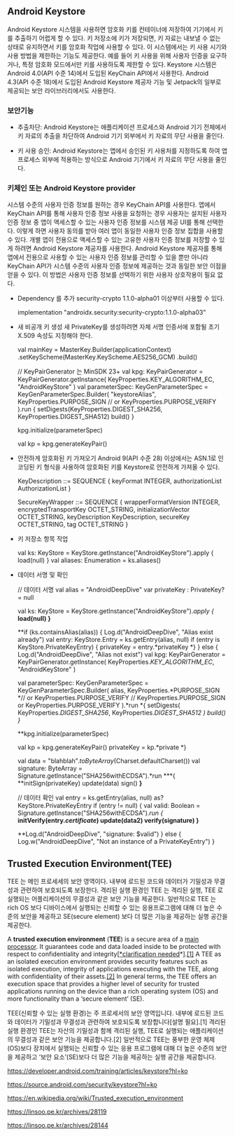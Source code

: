 ## Android Keystore

Android Keystore 시스템을 사용하면 암호화 키를 컨테이너에 저장하여 기기에서 키를 추출하기 어렵게 할 수 있다. 키 저장소에 키가 저장되면, 키 자료는 내보낼 수 없는 상태로 유지하면서 키를 암호화 작업에 사용할 수 있다. 이 시스템에서는 키 사용 시기와 사용 방법을 제한하는 기능도 제공한다. 예를 들어 키 사용을 위해 사용자 인증을 요구하거나, 특정 암호화 모드에서만 키를 사용하도록 제한할 수 있다. Keystore 시스템은 Android 4.0(API 수준 14)에서 도입된 KeyChain API에서 사용한다. Android 4.3(API 수준 18)에서 도입된 Android Keystore 제공자 기능 및 Jetpack의 일부로 제공되는 보안 라이브러리에서도 사용한다.

### 보안기능

* 추출차단: Android Keystore는 애플리케이션 프로세스와 Android 기기 전체에서 키 자료의 추출을 차단하여 Android 기기 외부에서 키 자료의 무단 사용을 줄인다.

* 키 사용 승인: Android Keystore는 앱에서 승인된 키 사용처를 지정하도록 하여 앱 프로세스 외부에 적용하는 방식으로 Android 기기에서 키 자료의 무단 사용을 줄인다.

### 키체인 또는 Android Keystore provider

시스템 수준의 사용자 인증 정보를 원하는 경우 KeyChain API를 사용한다. 앱에서 KeyChain API를 통해 사용자 인증 정보 사용을 요청하는 경우 사용자는 설치된 사용자 인증 정보 중 앱이 액세스할 수 있는 사용자 인증 정보를 시스템 제공 UI를 통해 선택한다. 이렇게 하면 사용자 동의를 받아 여러 앱이 동일한 사용자 인증 정보 집합을 사용할 수 있다.
개별 앱이 전용으로 액세스할 수 있는 고유한 사용자 인증 정보를 저장할 수 있게 하려면 Android Keystore 제공자를 사용한다. Android Keystore 제공자를 통해 앱에서 전용으로 사용할 수 있는 사용자 인증 정보를 관리할 수 있을 뿐만 아니라 KeyChain API가 시스템 수준의 사용자 인증 정보에 제공하는 것과 동일한 보안 이점을 얻을 수 있다. 이 방법은 사용자 인증 정보를 선택하기 위한 사용자 상호작용이 필요 없다.

* Dependency 를 추가
  security-crypto 1.1.0-alpha01 이상부터 사용할 수 있다.

    implementation "androidx.security:security-crypto:1.1.0-alpha03"

* 새 비공개 키 생성
  새 PrivateKey를 생성하려면 자체 서명 인증서에 포함될 초기 X.509 속성도 지정해야 한다. 

    val mainKey = MasterKey.Builder(applicationContext)
      .setKeyScheme(MasterKey.KeyScheme.AES256_GCM)
      .build()

    // KeyPairGenerator 는 MinSDK 23+
    val kpg: KeyPairGenerator = KeyPairGenerator.getInstance(
      KeyProperties.KEY_ALGORITHM_EC,
      "AndroidKeyStore"
    )
    val parameterSpec: KeyGenParameterSpec = KeyGenParameterSpec.Builder(
      "keystoreAlias",
      KeyProperties.PURPOSE_SIGN // or KeyProperties.PURPOSE_VERIFY
    ).run {
      setDigests(KeyProperties.DIGEST_SHA256, KeyProperties.DIGEST_SHA512)
      build()
    }

    kpg.initialize(parameterSpec)

    val kp = kpg.generateKeyPair()

* 안전하게 암호화된 키 가져오기
  Android 9(API 수준 28) 이상에서는 ASN.1로 인코딩된 키 형식을 사용하여 암호화된 키를 Keystore로 안전하게 가져올 수 있다.

    KeyDescription ::= SEQUENCE {
      keyFormat INTEGER,
      authorizationList AuthorizationList
    }

    SecureKeyWrapper ::= SEQUENCE {
      wrapperFormatVersion INTEGER,
      encryptedTransportKey OCTET_STRING,
      initializationVector OCTET_STRING,
      keyDescription KeyDescription,
      secureKey OCTET_STRING,
      tag OCTET_STRING
    }

* 키 저장소 항목 작업

  val ks: KeyStore = KeyStore.getInstance("AndroidKeyStore").apply {
    load(null)
  }
  val aliases: Enumeration<String> = ks.aliases()

* 데이터 서명 및 확인

  // 데이터 서명
  val alias = "AndroidDeepDive"
  var privateKey : PrivateKey? = null

  val ks: KeyStore = KeyStore.getInstance("AndroidKeyStore").*apply *{**
    **load(null)
  }**

  **if (ks.containsAlias(alias)) {
    Log.d("AndroidDeepDive", "Alias exist already")
    val entry: KeyStore.Entry = ks.getEntry(alias, null)
    if (entry is KeyStore.PrivateKeyEntry) {
      privateKey = entry.*privateKey
    *}
  }
  else {
    Log.d("AndroidDeepDive", "Alias not exist")
    val kpg: KeyPairGenerator = KeyPairGenerator.getInstance(
      KeyProperties.*KEY_ALGORITHM_EC*,
      "AndroidKeyStore"
    )

    val parameterSpec: KeyGenParameterSpec = KeyGenParameterSpec.Builder(
      alias,
      KeyProperties.*PURPOSE_SIGN *// or KeyProperties.PURPOSE_VERIFY
  // KeyProperties.PURPOSE_SIGN or KeyProperties.PURPOSE_VERIFY
  ).*run *{
      setDigests(
        KeyProperties.*DIGEST_SHA256*,
        KeyProperties.*DIGEST_SHA512
      *)
      build()
    }**

    **kpg.initialize(parameterSpec)

    val kp = kpg.generateKeyPair()
    privateKey = kp.*private
  *}

  val data = "blahblah".*toByteArray*(Charset.defaultCharset())
  val signature: ByteArray = Signature.getInstance("SHA256withECDSA").*run ***{
    **initSign(privateKey)
    update(data)
    sign()
  **}**

  // 데이터 확인
  val entry = ks.getEntry(alias, null) as? KeyStore.PrivateKeyEntry
  if (entry != null) {
    val valid: Boolean = Signature.getInstance("SHA256withECDSA").*run *{**
    **initVerify(entry.*certificate*)
    update(data2)
    verify(signature)
  }**

    **Log.d("AndroidDeepDive", "signature: $valid")
  }
  else {
      Log.w("AndroidDeepDive", "Not an instance of a PrivateKeyEntry")
  }



## Trusted Execution Environment(TEE)

TEE 는 메인 프로세세의 보안 영역이다. 내부에 로드된 코드와 데이터가 기밀성과 무결성과 관련하여 보호되도록 보장한다. 격리된 실행 환경인 TEE 는 격리된 실행, TEE 로실행되는 어플리케이션의 무결성과 같은 보안 기능을 제공한다. 일반적으로 TEE 는 rich OS 보다 디바이스에서 실행되는 신뢰할 수 있는 응용프로그램에 대해 더 높은 수준의 보안을 제공하고 SE(secure element) 보다 더 많은 기능을 제공하는 실행 공간을 제공한다. 

A **trusted execution environment** (**TEE**) is a secure area of a [main processor](https://en.wikipedia.org/wiki/Central_processing_unit). It guarantees code and data loaded inside to be protected with respect to confidentiality and integrity[[*clarification needed](https://en.wikipedia.org/wiki/Wikipedia:Please_clarify)*].[[1]](https://en.wikipedia.org/wiki/Trusted_execution_environment#cite_note-oulpita.com-1) A TEE as an isolated execution environment provides security features such as isolated execution, integrity of applications executing with the TEE, along with confidentiality of their assets.[[2]](https://en.wikipedia.org/wiki/Trusted_execution_environment#cite_note-2) In general terms, the TEE offers an execution space that provides a higher level of security for trusted applications running on the device than a rich operating system (OS) and more functionality than a ‘secure element’ (SE).

TEE(신뢰할 수 있는 실행 환경)는 주 프로세서의 보안 영역입니다. 내부에 로드된 코드와 데이터가 기밀성과 무결성과 관련하여 보호되도록 보장합니다[설명 필요].[1] 격리된 실행 환경인 TEE는 자산의 기밀성과 함께 격리된 실행, TEE로 실행되는 애플리케이션의 무결성과 같은 보안 기능을 제공합니다.[2] 일반적으로 TEE는 풍부한 운영 체제(OS)보다 장치에서 실행되는 신뢰할 수 있는 응용 프로그램에 대해 더 높은 수준의 보안을 제공하고 ‘보안 요소’(SE)보다 더 많은 기능을 제공하는 실행 공간을 제공합니다.





https://developer.android.com/training/articles/keystore?hl=ko

https://source.android.com/security/keystore?hl=ko

https://en.wikipedia.org/wiki/Trusted_execution_environment

https://linsoo.pe.kr/archives/28119

https://linsoo.pe.kr/archives/28144